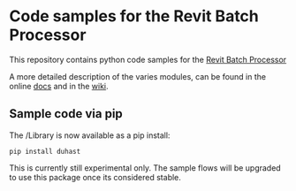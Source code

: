 # Code samples for the Revit Batch Processor
This repository contains python code samples for the [Revit Batch Processor](https://github.com/bvn-architecture/RevitBatchProcessor)

A more detailed description of the varies modules, can be found in the online [docs](https://jchristel.github.io/SampleCodeRevitBatchProcessor/) and in the [wiki](https://github.com/jchristel/SampleCodeRevitBatchProcessor/wiki).

## Sample code via pip
The /Library is now available as a pip install:
```
pip install duhast
```

This is currently still experimental only. The sample flows will be upgraded to use this package once its considered stable. 
